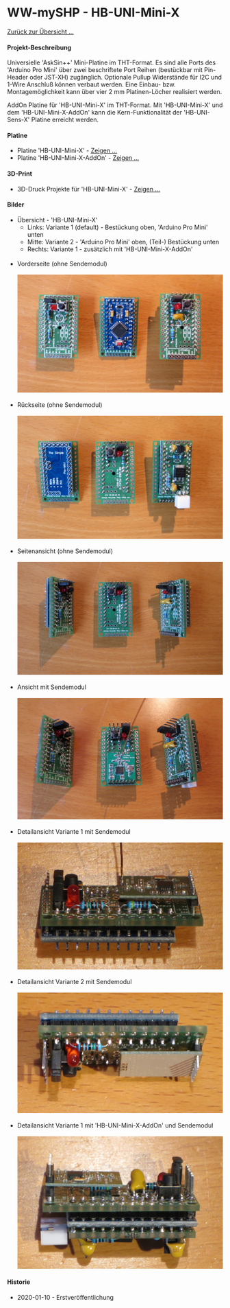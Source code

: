 # WW-mySHP - HB-UNI-Mini-X

[Zurück zur Übersicht ...](../README.md)

#### Projekt-Beschreibung

Universielle 'AskSin++' Mini-Platine im THT-Format. Es sind alle Ports des 'Arduino Pro Mini' über zwei beschriftete Port Reihen (bestückbar mit Pin-Header oder JST-XH) zugänglich. Optionale Pullup Widerstände für I2C und 1-Wire Anschluß können verbaut werden. Eine Einbau- bzw. Montagemöglichkeit kann über vier 2 mm Platinen-Löcher realisiert werden.

AddOn Platine für 'HB-UNI-Mini-X' im THT-Format. Mit 'HB-UNI-Mini-X' und dem 'HB-UNI-Mini-X-AddOn' kann die Kern-Funktionalität der 'HB-UNI-Sens-X' Platine erreicht werden.

#### Platine
- Platine 'HB-UNI-Mini-X' - [Zeigen ...](https://github.com/wolwin/WW-myPCB/blob/master/PCB_HB-UNI-Mini-X/README.md)
- Platine 'HB-UNI-Mini-X-AddOn' - [Zeigen ...](https://github.com/wolwin/WW-myPCB/blob/master/PCB_HB-UNI-Mini-X-AddOn/README.md)

#### 3D-Print
- 3D-Druck Projekte für 'HB-UNI-Mini-X' - [Zeigen ...](https://github.com/wolwin/WW-my3DP/blob/master/README.md)

#### Bilder
- Übersicht - 'HB-UNI-Mini-X'
  - Links: Variante 1 (default) - Bestückung oben, 'Arduino Pro Mini' unten
  - Mitte: Variante 2 - 'Arduino Pro Mini' oben, (Teil-) Bestückung unten
  - Rechts: Variante 1 - zusätzlich mit 'HB-UNI-Mini-X-AddOn'
<br><br>
- Vorderseite (ohne Sendemodul)
<br><br>
![WW-mySHP - HB-UNI-Mini-X](./img/SHP_HB-UNI-Mini-X_01.jpg "HB-UNI-Mini-X")
<br><br>
- Rückseite (ohne Sendemodul)
<br><br>
![WW-mySHP - HB-UNI-Mini-X](./img/SHP_HB-UNI-Mini-X_02.jpg "HB-UNI-Mini-X")
<br><br>
- Seitenansicht (ohne Sendemodul)
<br><br>
![WW-mySHP - HB-UNI-Mini-X](./img/SHP_HB-UNI-Mini-X_03.jpg "HB-UNI-Mini-X")
<br><br>
- Ansicht mit Sendemodul
<br><br>
![WW-mySHP - HB-UNI-Mini-X](./img/SHP_HB-UNI-Mini-X_04.jpg "HB-UNI-Mini-X")
<br><br>
- Detailansicht Variante 1 mit Sendemodul
<br><br>
![WW-mySHP - HB-UNI-Mini-X](./img/SHP_HB-UNI-Mini-X_06.jpg "HB-UNI-Mini-X")
<br><br>
- Detailansicht Variante 2 mit Sendemodul
<br><br>
![WW-mySHP - HB-UNI-Mini-X](./img/SHP_HB-UNI-Mini-X_08.jpg "HB-UNI-Mini-X")
<br><br>
- Detailansicht Variante 1 mit 'HB-UNI-Mini-X-AddOn' und Sendemodul
<br><br>
![WW-mySHP - HB-UNI-Mini-X](./img/SHP_HB-UNI-Mini-X_10.jpg "HB-UNI-Mini-X")




#### Historie
- 2020-01-10 - Erstveröffentlichung
